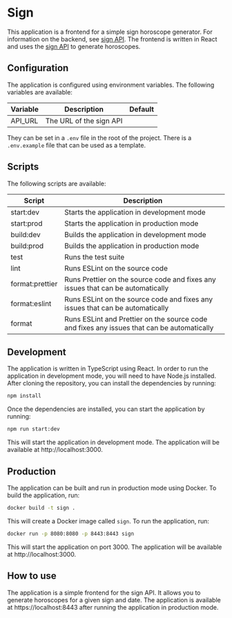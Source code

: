 # Sign

This application is a frontend for a simple sign horoscope generator. For
information on the backend, see [sign API](placeholder). The frontend is
written in React and uses the [sign API](placeholder) to generate horoscopes.

## Configuration

The application is configured using environment variables. The following
variables are available:

| Variable | Description             | Default |
| -------- | ----------------------- | ------- |
| API_URL  | The URL of the sign API |         |

They can be set in a `.env` file in the root of the project. There is a
`.env.example` file that can be used as a template.

## Scripts

The following scripts are available:

| Script          | Description                                                                                |
| --------------- | ------------------------------------------------------------------------------------------ |
| start:dev       | Starts the application in development mode                                                 |
| start:prod      | Starts the application in production mode                                                  |
| build:dev       | Builds the application in development mode                                                 |
| build:prod      | Builds the application in production mode                                                  |
| test            | Runs the test suite                                                                        |
| lint            | Runs ESLint on the source code                                                             |
| format:prettier | Runs Prettier on the source code and fixes any issues that can be automatically            |
| format:eslint   | Runs ESLint on the source code and fixes any issues that can be automatically              |
| format          | Runs ESLint and Prettier on the source code and fixes any issues that can be automatically |

## Development

The application is written in TypeScript using React. In order to run the
application in development mode, you will need to have Node.js installed. After
cloning the repository, you can install the dependencies by running:

```bash
npm install
```

Once the dependencies are installed, you can start the application by running:

```bash
npm run start:dev
```

This will start the application in development mode. The application will be
available at http://localhost:3000.

## Production

The application can be built and run in production mode using Docker. To build
the application, run:

```bash
docker build -t sign .
```

This will create a Docker image called `sign`. To run the application, run:

```bash
docker run -p 8080:8080 -p 8443:8443 sign
```

This will start the application on port 3000. The application will be available
at http://localhost:3000.

## How to use

The application is a simple frontend for the sign API. It allows you to
generate horoscopes for a given sign and date. The application is available at
https://localhost:8443 after running the application in production mode.
